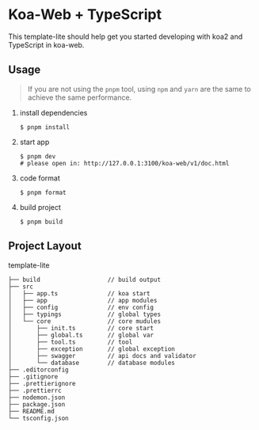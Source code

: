 # Koa-Web + TypeScript

This template-lite should help get you started developing with koa2 and TypeScript in koa-web.

## Usage

> If you are not using the `pnpm` tool, using `npm` and `yarn` are the same to achieve the same performance.

1. install dependencies

   ```
   $ pnpm install
   ```

2. start app

   ```dev
   $ pnpm dev
   # please open in: http://127.0.0.1:3100/koa-web/v1/doc.html
   ```

3. code format

   ```
   $ pnpm format
   ```

4. build project
   ```
   $ pnpm build
   ```

## Project Layout

template-lite

```
├── build                   // build output
├── src
│   ├── app.ts              // koa start
│   ├── app                 // app modules
│   ├── config              // env config
│   ├── typings             // global types
│   └── core                // core mudules
│       ├── init.ts         // core start
│       ├── global.ts       // global var
│       ├── tool.ts         // tool
│       ├── exception       // global exception
│       ├── swagger         // api docs and validator
│       └── database        // database modules
├── .editorconfig
├── .gitignore
├── .prettierignore
├── .prettierrc
├── nodemon.json
├── package.json
├── README.md
└── tsconfig.json
```

